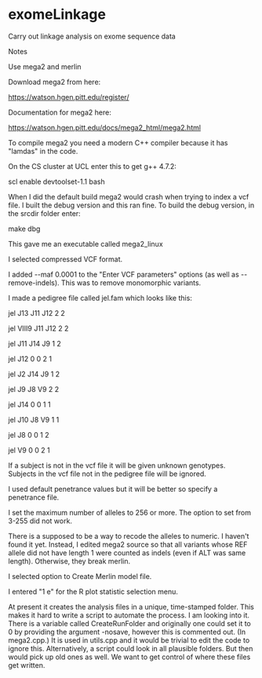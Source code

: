 # exomeLinkage
Carry out linkage analysis on exome sequence data

Notes

Use mega2 and merlin

Download mega2 from here:

https://watson.hgen.pitt.edu/register/ 

Documentation for mega2 here:

https://watson.hgen.pitt.edu/docs/mega2_html/mega2.html

To compile mega2 you need a modern C++ compiler because it has "lamdas" in the code.

On the CS cluster at UCL enter this to get g++ 4.7.2:

scl enable devtoolset-1.1 bash

When I did the default build mega2 would crash when trying to index a vcf file. I built the debug version and this ran fine. To build the debug version, in the srcdir folder enter:

make dbg

This gave me an executable called mega2_linux

I selected compressed VCF format.

I added --maf 0.0001 to the "Enter VCF parameters" options (as well as --remove-indels). This was to remove monomorphic variants.

I made a pedigree file called jel.fam which looks like this:

jel	J13		J11	J12	2	2

jel	VIII9	J11	J12	2	2

jel	J11		J14	J9	1	2

jel	J12		0	0	2	1

jel	J2		J14	J9	1	2

jel	J9		J8	V9	2	2

jel J14		0	0	1	1

jel	J10		J8	V9	1	1

jel J8		0	0	1	2

jel	V9		0	0	2	1

If a subject is not in the vcf file it will be given unknown genotypes. Subjects in the vcf file not in the pedigree file will be ignored.

I used default penetrance values but it will be better so specify a penetrance file.

I set the maximum number of alleles to 256 or more. The option to set from 3-255 did not work.

There is a supposed to be a way to recode the alleles to numeric. I haven't found it yet. Instead, I edited mega2 source so that all variants whose REF allele did not have length 1 were counted as indels (even if ALT was same length). Otherwise, they break merlin.

I selected option to Create Merlin model file.

I entered "1 e" for the R plot statistic selection menu.

At present it creates the analysis files in a unique, time-stamped folder. This makes it hard to write a script to automate the process. I am looking into it. There is a variable called CreateRunFolder and originally one could set it to 0 by providing the argument -nosave, however this is commented out. (In mega2.cpp.) It is used in utils.cpp and it would be trivial to edit the code to ignore this. Alternatively, a script could look in all plausible folders. But then would pick up old ones as well. We want to get control of where these files get written.
